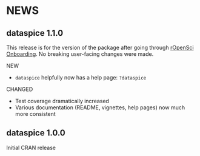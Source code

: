 # NEWS

## dataspice 1.1.0

This release is for the version of the package after going through [rOpenSci Onboarding](https://github.com/ropensci/software-review/issues/426).
No breaking user-facing changes were made.

NEW

- `dataspice` helpfully now has a help page: `?dataspice`

CHANGED

- Test coverage dramatically increased
- Various documentation (README, vignettes, help pages) now much more consistent

## dataspice 1.0.0

Initial CRAN release
